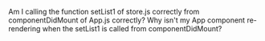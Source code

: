Am I calling the function setList1 of store.js correctly from componentDidMount of App.js correctly?
Why isn't my App component re-rendering when the setList1 is called from componentDidMount?
